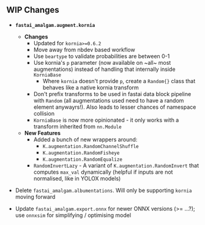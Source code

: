 ## WIP Changes

- **`fastai_amalgam.augment.kornia`**
  - **Changes**
    - Updated for `kornia>=0.6.2`
    - Move away from nbdev based workflow
    - Use `beartype` to validate probabilities are between 0-1
    - Use kornia's `p` parameter (now available on ~all~ most augmentations) instead of handling that internally inside `KorniaBase`
      - Where `kornia` doesn't provide `p`, create a `Random{}` class that behaves like a native kornia transform
    - Don't prefix transforms to be used in fastai data block pipeline with `Random` (all augmentations used need to have a random element anywayrs!). Also leads to lesser chances of namespace collision
    - `KorniaBase` is now more opinionated - it only works with a transform inherited from `nn.Module`
  - **New Features**
    - Added a bunch of new wrappers around:
      - `K.augmentation.RandomChannelShuffle`
      - `K.augmentation.RandomFisheye`
      - `K.augmentation.RandomEqualize`
    - `RandomInvertLazy` - A variant of `K.augmentation.RandomInvert` that computes `max_val` dynamically (helpful if inputs are not normalised, like in YOLOX models)

- Delete `fastai_amalgam.albumentations`. Will only be supporting `kornia` moving forward

- Update `fastai_amalgam.export.onnx` for newer ONNX versions (>= ...?); use `onnxsim` for simplifying / optimising model
